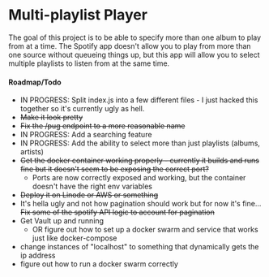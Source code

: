 # Multi-playlist Player

The goal of this project is to be able to specify more than one album to play from at a time. The Spotify app doesn't allow you to play from more than one source without queueing things up, but this app will allow you to select multiple playlists to listen from at the same time.

#### Roadmap/Todo

   - IN PROGRESS: Split index.js into a few different files - I just hacked this together so it's currently ugly as hell.
   - ~~Make it look pretty~~
   - ~~Fix the /pug endpoint to a more reasonable name~~
   - IN PROGRESS: Add a searching feature
   - IN PROGRESS: Add the ability to select more than just playlists (albums, artists)
   - ~~Get the docker container working properly - currently it builds and runs fine but it doesn't seem to be exposing the correct port?~~
      * Ports are now correctly exposed and working, but the container doesn't have the right env variables
   - ~~Deploy it on Linode or AWS or something~~
   - It's hella ugly and not how pagination should work but for now it's fine... ~~Fix some of the spotify API logic to account for pagination~~
   - Get Vault up and running
      * OR figure out how to set up a docker swarm and service that works just like docker-compose
   - change instances of "localhost" to something that dynamically gets the ip address
   - figure out how to run a docker swarm correctly



